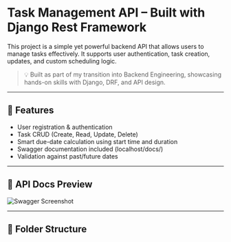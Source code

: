 # Task Management API – Built with Django Rest Framework

This project is a simple yet powerful backend API that allows users to manage tasks effectively. It supports user authentication, task creation, updates, and custom scheduling logic.

> 💡 Built as part of my transition into Backend Engineering, showcasing hands-on skills with Django, DRF, and API design.

---

## 🚀 Features

- User registration & authentication
- Task CRUD (Create, Read, Update, Delete)
- Smart due-date calculation using start time and duration
- Swagger documentation included (localhost/docs/)
- Validation against past/future dates

---

## 📸 API Docs Preview

![Swagger Screenshot](swagger_preview.png)

---

## 📁 Folder Structure

